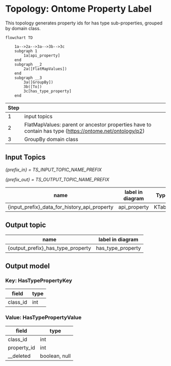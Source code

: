 # Topology: Ontome Property Label

This topology generates property ids for has type sub-properties, grouped by domain class.

```mermaid
flowchart TD
    
    1a-->2a-->3a-->3b-->3c
    subgraph 1
        1a[api_property]
    end
    subgraph __2
        2a([FlatMapValues])
    end  
    subgraph __3
        3a([GroupBy])
        3b([To])
        3c[has_type_property]
    end  
```

| Step |                                                                                                        |
|------|--------------------------------------------------------------------------------------------------------|
| 1    | input topics                                                                                           |
| 2    | FlatMapValues: parent or ancestor properties have to contain has type (https://ontome.net/ontology/p2) |
| 3    | GroupBy domain class                                                                                   |

## Input Topics

_{prefix_in} = TS_INPUT_TOPIC_NAME_PREFIX_

_{prefix_out} = TS_OUTPUT_TOPIC_NAME_PREFIX_

| name                                         | label in diagram | Type   |
|----------------------------------------------|------------------|--------|
| {input_prefix}_data_for_history_api_property | api_property     | KTable |

## Output topic

| name                              | label in diagram  |
|-----------------------------------|-------------------|
| {output_prefix}_has_type_property | has_type_property |

## Output model

### Key: HasTypePropertyKey

| field    | type |
|----------|------|
| class_id | int  |

### Value: HasTypePropertyValue

| field      | type          |
|------------|---------------|
| class_id   | int  |
| property_id | int  |
| __deleted  | boolean, null |